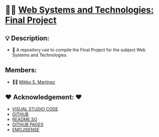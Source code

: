 # 👨‍💻 <u> Web Systems and Technologies: Final Project </u>

## 💡 Description:
* 🔎 A repository use to compile the Final Project for the subject Web Systems and Technologies.

## Members:
* 👨‍💻 [Mikko S. Martinez](https://github.com/Mikko11)

## ❤️ Acknowledgement: ❤️
* [VISUAL STUDIO CODE](https://code.visualstudio.com/)
* [GITHUB](https://github.com/)
* [README.SO](https://readme.so/)
* [GITHUB PAGES](https://pages.github.com/)
* [EMOJISENSE](https://marketplace.visualstudio.com/items?itemName=bierner.emojisense)